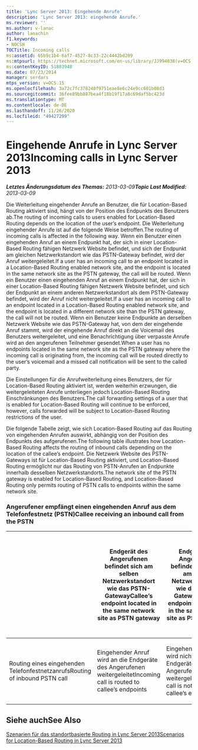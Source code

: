 ```yaml
---
title: 'Lync Server 2013: Eingehende Anrufe'
description: 'Lync Server 2013: eingehende Anrufe.'
ms.reviewer: ''
ms.author: v-lanac
author: lanachin
f1.keywords:
- NOCSH
TOCTitle: Incoming calls
ms:assetid: 65b9c1b4-6af7-4527-8c33-22c4442bd209
ms:mtpsurl: https://technet.microsoft.com/en-us/library/JJ994038(v=OCS.15)
ms:contentKeyID: 51803948
ms.date: 07/23/2014
manager: serdars
mtps_version: v=OCS.15
ms.openlocfilehash: 3a72c7fc378240f9751eae8e6c24e9cc601b08d3
ms.sourcegitcommit: 36fee89bb887bea4f18b19f17a8c69daf5bc423d
ms.translationtype: MT
ms.contentlocale: de-DE
ms.lasthandoff: 11/26/2020
ms.locfileid: "49427299"
---
```

# <a name="incoming-calls-in-lync-server-2013"></a><span data-ttu-id="668c4-103">Eingehende Anrufe in Lync Server 2013</span><span class="sxs-lookup"><span data-stu-id="668c4-103">Incoming calls in Lync Server 2013</span></span>

<div data-xmlns="http://www.w3.org/1999/xhtml">

<div class="topic" data-xmlns="http://www.w3.org/1999/xhtml" data-msxsl="urn:schemas-microsoft-com:xslt" data-cs="https://msdn.microsoft.com/">

<div data-asp="https://msdn2.microsoft.com/asp">



</div>

<div id="mainSection">

<div id="mainBody"><span data-ttu-id="668c4-104">

<span> </span></span><span class="sxs-lookup"><span data-stu-id="668c4-104">

<span> </span></span></span>

<span data-ttu-id="668c4-105">_**Letztes Änderungsdatum des Themas:** 2013-03-09_</span><span class="sxs-lookup"><span data-stu-id="668c4-105">_**Topic Last Modified:** 2013-03-09_</span></span>

<span data-ttu-id="668c4-106">Die Weiterleitung eingehender Anrufe an Benutzer, die für Location-Based Routing aktiviert sind, hängt von der Position des Endpunkts des Benutzers ab.</span><span class="sxs-lookup"><span data-stu-id="668c4-106">The routing of incoming calls to users enabled for Location-Based Routing depends on the location of the user’s endpoint.</span></span> <span data-ttu-id="668c4-107">Die Weiterleitung eingehender Anrufe ist auf die folgende Weise betroffen.</span><span class="sxs-lookup"><span data-stu-id="668c4-107">The routing of incoming calls is affected in the following way.</span></span> <span data-ttu-id="668c4-108">Wenn ein Benutzer einen eingehenden Anruf an einem Endpunkt hat, der sich in einer Location-Based Routing fähigen Netzwerk Website befindet, und sich der Endpunkt am gleichen Netzwerkstandort wie das PSTN-Gateway befindet, wird der Anruf weitergeleitet.</span><span class="sxs-lookup"><span data-stu-id="668c4-108">If a user has an incoming call to an endpoint located in a Location-Based Routing enabled network site, and the endpoint is located in the same network site as the PSTN gateway, the call will be routed.</span></span> <span data-ttu-id="668c4-109">Wenn ein Benutzer einen eingehenden Anruf an einem Endpunkt hat, der sich in einer Location-Based Routing fähigen Netzwerk Website befindet, und sich der Endpunkt an einem anderen Netzwerkstandort als dem PSTN-Gateway befindet, wird der Anruf nicht weitergeleitet.</span><span class="sxs-lookup"><span data-stu-id="668c4-109">If a user has an incoming call to an endpoint located in a Location-Based Routing enabled network site, and the endpoint is located in a different network site than the PSTN gateway, the call will not be routed.</span></span> <span data-ttu-id="668c4-110">Wenn ein Benutzer keine Endpunkte an derselben Netzwerk Website wie das PSTN-Gateway hat, von dem der eingehende Anruf stammt, wird der eingehende Anruf direkt an die Voicemail des Benutzers weitergeleitet, und eine Benachrichtigung über verpasste Anrufe wird an den angerufenen Teilnehmer gesendet.</span><span class="sxs-lookup"><span data-stu-id="668c4-110">When a user has no endpoints located in the same network site as the PSTN gateway where the incoming call is originating from, the incoming call will be routed directly to the user’s voicemail and a missed call notification will be sent to the called party.</span></span>

<span data-ttu-id="668c4-111">Die Einstellungen für die Anrufweiterleitung eines Benutzers, der für Location-Based Routing aktiviert ist, werden weiterhin erzwungen, die weitergeleiteten Anrufe unterliegen jedoch Location-Based Routing Einschränkungen des Benutzers.</span><span class="sxs-lookup"><span data-stu-id="668c4-111">The call forwarding settings of a user that is enabled for Location-Based Routing will continue to be enforced, however, calls forwarded will be subject to Location-Based Routing restrictions of the user.</span></span>

<span data-ttu-id="668c4-112">Die folgende Tabelle zeigt, wie sich Location-Based Routing auf das Routing von eingehenden Anrufen auswirkt, abhängig von der Position des Endpunkts des aufgerufenen.</span><span class="sxs-lookup"><span data-stu-id="668c4-112">The following table illustrates how Location-Based Routing affects the routing of inbound calls depending on the location of the callee’s endpoint.</span></span> <span data-ttu-id="668c4-113">Die Netzwerk Website des PSTN-Gateways ist für Location-Based Routing aktiviert, und Location-Based Routing ermöglicht nur das Routing von PSTN-Anrufen an Endpunkte innerhalb desselben Netzwerkstandorts.</span><span class="sxs-lookup"><span data-stu-id="668c4-113">The network site of the PSTN gateway is enabled for Location-Based Routing, and Location-Based Routing only permits routing of PSTN calls to endpoints within the same network site.</span></span>

### <a name="callee-receiving-an-inbound-call-from-the-pstn"></a><span data-ttu-id="668c4-114">Angerufener empfängt einen eingehenden Anruf aus dem Telefonfestnetz (PSTN)</span><span class="sxs-lookup"><span data-stu-id="668c4-114">Callee receiving an inbound call from the PSTN</span></span>

<table>
<colgroup>
<col style="width: 25%" />
<col style="width: 25%" />
<col style="width: 25%" />
<col style="width: 25%" />
</colgroup>
<thead>
<tr class="header">
<th></th>
<th><span data-ttu-id="668c4-115">Endgerät des Angerufenen befindet sich am selben Netzwerkstandort wie das PSTN-Gateway</span><span class="sxs-lookup"><span data-stu-id="668c4-115">Callee’s endpoint located in the same network site as PSTN gateway</span></span></th>
<th><span data-ttu-id="668c4-116">Endgerät des Angerufenen befindet sich nicht am selben Netzwerkstandort wie das PSTN-Gateway</span><span class="sxs-lookup"><span data-stu-id="668c4-116">Callee’s endpoint not located in the same network site as PSTN gateway</span></span></th>
<th><span data-ttu-id="668c4-117">Endgerät des Angerufenen befindet sich an einem unbekannten Netzwerkstandort oder ist nicht für standortbasiertes Routing aktiviert</span><span class="sxs-lookup"><span data-stu-id="668c4-117">Callee’s endpoint located in unknown network site or not enabled for Location-Based Routing</span></span></th>
</tr>
</thead>
<tbody>
<tr class="odd">
<td><p><span data-ttu-id="668c4-118">Routing eines eingehenden Telefonfestnetzanrufs</span><span class="sxs-lookup"><span data-stu-id="668c4-118">Routing of inbound PSTN call</span></span></p></td>
<td><p><span data-ttu-id="668c4-119">Eingehender Anruf wird an die Endgeräte des Angerufenen weitergeleitet</span><span class="sxs-lookup"><span data-stu-id="668c4-119">Incoming call is routed to callee’s endpoints</span></span></p></td>
<td><p><span data-ttu-id="668c4-120">Eingehender Anruf wird nicht an die Endgeräte des Angerufenen weitergeleitet</span><span class="sxs-lookup"><span data-stu-id="668c4-120">Incoming call is not routed to callee’s endpoints</span></span></p></td>
<td><p><span data-ttu-id="668c4-121">Eingehender Anruf wird nicht an die Endgeräte des Angerufenen weitergeleitet</span><span class="sxs-lookup"><span data-stu-id="668c4-121">Incoming call is not routed to callee’s endpoints</span></span></p></td>
</tr>
</tbody>
</table>

  

<div>

## <a name="see-also"></a><span data-ttu-id="668c4-122">Siehe auch</span><span class="sxs-lookup"><span data-stu-id="668c4-122">See Also</span></span>


[<span data-ttu-id="668c4-123">Szenarien für das standortbasierte Routing in Lync Server 2013</span><span class="sxs-lookup"><span data-stu-id="668c4-123">Scenarios for Location-Based Routing in Lync Server 2013</span></span>](lync-server-2013-scenarios-for-location-based-routing.md)  
  

<span data-ttu-id="668c4-124"></div>

</div>

<span> </span>

</div>

</div>

</span><span class="sxs-lookup"><span data-stu-id="668c4-124"></div>

</div>

<span> </span>

</div>

</div>

</span></span></div>

